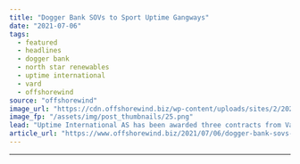 ```yaml
---
title: "Dogger Bank SOVs to Sport Uptime Gangways"
date: "2021-07-06"
tags: 
  - featured
  - headlines
  - dogger bank
  - north star renewables
  - uptime international
  - vard
  - offshorewind
source: "offshorewind"
image_url: "https://cdn.offshorewind.biz/wp-content/uploads/sites/2/2021/07/06111002/Dogger-Bank-SOVs-to-Sport-Uptime-Gangways.png"
image_fp: "/assets/img/post_thumbnails/25.png"
lead: "Uptime International AS has been awarded three contracts from Vard Singapore for the supply"
article_url: "https://www.offshorewind.biz/2021/07/06/dogger-bank-sovs-to-sport-uptime-gangways/"
---
```


---
